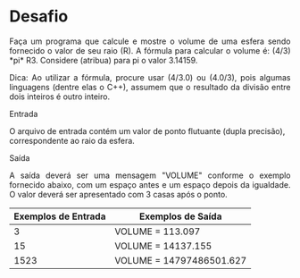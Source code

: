 # Desafio

<p style="text-align: justify;">Faça um programa que calcule e mostre o volume de uma esfera sendo fornecido o valor de seu raio (R). A fórmula para calcular o volume é: (4/3) *pi* R3. Considere (atribua) para pi o valor 3.14159.</p>

<p style="text-align: justify;">Dica: Ao utilizar a fórmula, procure usar (4/3.0) ou (4.0/3), pois algumas linguagens (dentre elas o C++), assumem que o resultado da divisão entre dois inteiros é outro inteiro.</p>

Entrada

O arquivo de entrada contém um valor de ponto flutuante (dupla precisão), correspondente ao raio da esfera.

Saída

<p style="text-align: justify;">A saída deverá ser uma mensagem "VOLUME" conforme o exemplo fornecido abaixo, com um espaço antes e um espaço depois da igualdade. O valor deverá ser apresentado com 3 casas após o ponto.</p>


Exemplos de Entrada  | Exemplos de Saída
--------- | ------
3 | VOLUME = 113.097
15 | VOLUME = 14137.155
1523 | VOLUME = 14797486501.627

